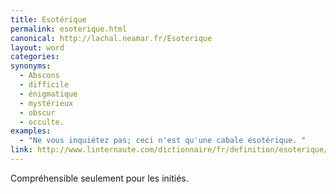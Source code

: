 ```yaml
---
title: Esotérique
permalink: esoterique.html
canonical: http://lachal.neamar.fr/Esoterique
layout: word
categories:
synonyms:
  - Abscons
  - difficile
  - énigmatique
  - mystérieux
  - obscur
  - occulte.
examples:
  - "Ne vous inquiétez pas; ceci n'est qu'une cabale ésotérique. "
link: http://www.linternaute.com/dictionnaire/fr/definition/esoterique/
---
```


Compréhensible seulement pour les initiés.

